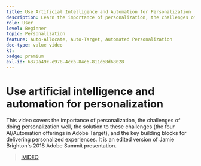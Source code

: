 ```yaml
---
title: Use Artificial Intelligence and Automation for Personalization 
description: Learn the importance of personalization, the challenges of effective personalization, and the solution to these challenges (the four AI/Automation offerings in Adobe Target).
role: User
level: Beginner
topic: Personalization
feature: Auto-Allocate, Auto-Target, Automated Personalization
doc-type: value video
kt:
badge: premium
exl-id: 6379a49c-e978-4ccb-84c6-811d68d68028
---
```

# Use artificial intelligence and automation for personalization

This video covers the importance of personalization, the challenges of doing personalization well, the solution to these challenges (the four AI/Automation offerings in Adobe Target), and the key building blocks for delivering personalized experiences. It is an edited version of Jamie Brighton's 2018 Adobe Summit presentation.

>[!VIDEO](https://video.tv.adobe.com/v/25440/?quality=12)
